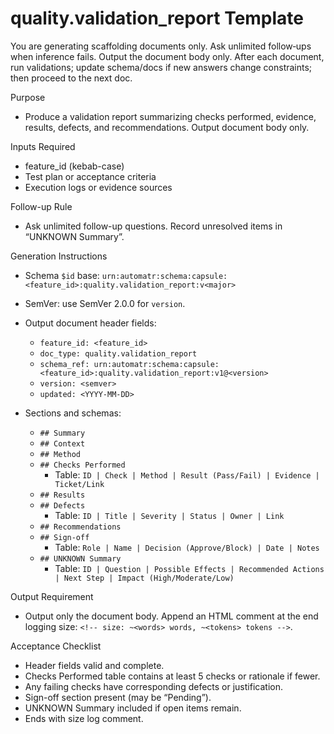 # quality.validation_report Template

You are generating scaffolding documents only. Ask unlimited follow‑ups when inference fails. Output the document body only. After each document, run validations; update schema/docs if new answers change constraints; then proceed to the next doc.

Purpose
- Produce a validation report summarizing checks performed, evidence, results, defects, and recommendations. Output document body only.

Inputs Required
- feature_id (kebab-case)
- Test plan or acceptance criteria
- Execution logs or evidence sources

Follow-up Rule
- Ask unlimited follow-up questions. Record unresolved items in “UNKNOWN Summary”.

Generation Instructions
- Schema `$id` base: `urn:automatr:schema:capsule:<feature_id>:quality.validation_report:v<major>`
- SemVer: use SemVer 2.0.0 for `version`.
- Output document header fields:
  - `feature_id: <feature_id>`
  - `doc_type: quality.validation_report`
  - `schema_ref: urn:automatr:schema:capsule:<feature_id>:quality.validation_report:v1@<version>`
  - `version: <semver>`
  - `updated: <YYYY-MM-DD>`

- Sections and schemas:
  - `## Summary`
  - `## Context`
  - `## Method`
  - `## Checks Performed`
    - Table: `ID | Check | Method | Result (Pass/Fail) | Evidence | Ticket/Link`
  - `## Results`
  - `## Defects`
    - Table: `ID | Title | Severity | Status | Owner | Link`
  - `## Recommendations`
  - `## Sign-off`
    - Table: `Role | Name | Decision (Approve/Block) | Date | Notes`
  - `## UNKNOWN Summary`
    - Table: `ID | Question | Possible Effects | Recommended Actions | Next Step | Impact (High/Moderate/Low)`

Output Requirement
- Output only the document body. Append an HTML comment at the end logging size: `<!-- size: ~<words> words, ~<tokens> tokens -->`.

Acceptance Checklist
- Header fields valid and complete.
- Checks Performed table contains at least 5 checks or rationale if fewer.
- Any failing checks have corresponding defects or justification.
- Sign-off section present (may be “Pending”).
- UNKNOWN Summary included if open items remain.
- Ends with size log comment.
